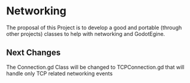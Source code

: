 # Networking

The proposal of this Project is to develop a good and portable (through other projects) classes to help with 
networking and GodotEgine.

## Next Changes

The Connection.gd Class will be changed to TCPConnection.gd that will handle only TCP related networking events
